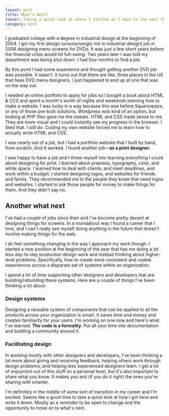 ```yaml
---
layout: post
title: What’s Next?
teaser: Taking a quick look at where I started as I move to the next thing
category: note
---
```

I graduated college with a degree in industrial design at the beginning of 2004. I got my first design (unsurprisingly not in industrial design) job in 2006 designing menu screens for DVDs. It was just a few short years before the financial crisis would hit full-swing. Two years later I was told my department was being shut down. I had four months to find a job.

By this point I had some experience and thought getting another DVD job was possible. It wasn't. It turns out that there are like, three places in the US that have DVD menu designers. I just happened to end up at one that was on the way out.

I needed an online portfolio to apply for jobs so I bought a book about HTML & CCS and spent a month's worth of nights and weekends learning how to make a website. I was lucky in a way because this was before Squarespace, or any of those pre-built solutions. Wordpress was kind of an option, but looking at PHP files gave me the sweats. HTML and CSS made sense to me. They are more visual and I could instantly see my progress in the browser. I liked that. I still do. Coding my own website forced me to learn how to actually write HTML and CSS.

I was nearly out of a job, but I had a portfolio website that I built by hand, from scratch. And It worked. I found another job—**as a print designer**.

I was happy to have a job and I threw myself into learning everything I could about designing for print. I learned about prepress, typography, color, and white space. I learned how to deal with clients, and meet deadlines, and work within a budget. I started designing logos, and websites for friends and family. They recommended me to the people they knew that need logos and websites. I started to ask those people for money to make things for them. And they didn't say no.

## Another what next

I've had a couple of jobs since then and I've become pretty decent at designing things for screens. In a roundabout way I found a career that I love, and I can't really see myself doing anything in the future that doesn't involve making things for the web.

I do feel something changing in the way I approach my work though. I started a new position at the beginning of the year that has me doing a lot less day-to-day production design work and instead thinking about higher-level problems. Specifically, how to create more consistent and usable experiences across a disparate set of systems within an organization.

I spend a lot of time supporting other designers and developers that are building/rebuilding these systems. Here are a couple of things I've been thinking a lot about:

### Design systems

Designing a reusable system of components that can be applied to all the products across your organization is smart. It saves time and money and creates familiarity for your users. I'm working on one now and here's what I've learned. **The code is a formality**. Put all your time into documentation and building a community around it.

### Facilitating design

In working mostly with other designers and developers, I've been thinking a lot more about giving and receiving feedback, helping others work through design problems, and helping less experienced designers learn. I get a lot of enjoyment out of this stuff on a personal level, but it's also important to share what you know. It makes you and (if you do it right) the ones you're sharing with smarter.

I'm definitely in the middle of some sort of transition in my career and I'm excited. Seems like a good time to take a quick look at how I got here and write it down. Mostly as a reminder to be open to change and the opportunity to move on to what's next.